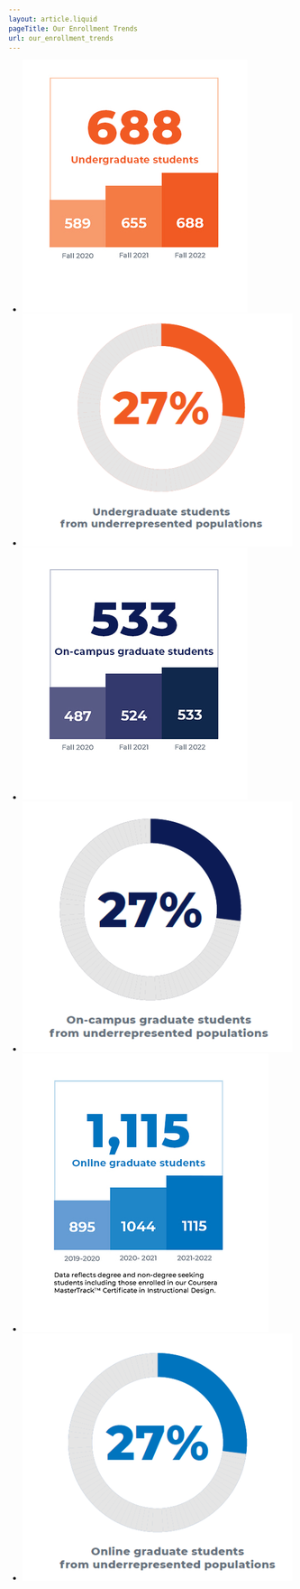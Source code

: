 ```yaml
---
layout: article.liquid
pageTitle: Our Enrollment Trends
url: our_enrollment_trends
---
```


<ul class="stats big no-bullets">
<li><img src="/img/enrollment/undergrad1.png" alt="688 undergraduate students in fall 2022, up from 589 students in 2020."></li>
<li><img src="/img/enrollment/undergrad2.png" alt="27% undergraduate students from underrepresented populations."></li>
<li><img src="/img/enrollment/grad1.png" alt="533 on-campus graduate students in fall 2022, up from 487 students in 2020."></li>
<li><img src="/img/enrollment/grad2.png" alt="27% on-campus graduate students from underrepresented populations."></li>
<li><img src="/img/enrollment/online1.png" alt="1115 online graduate students in fall 2022, up from 895 students in 2020. Data reflects degree and non-degree seeking students including those enrolled in our Coursera MasterTrack Certificate in Instructional Design."></li>
<li><img src="/img/enrollment/online2.png" alt="27% online graduate students from underrepresented populations."></li>
</ul>